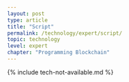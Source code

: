 ```yaml
---
layout: post
type: article
title: "Script"
permalink: /technology/expert/script/
topic: technology
level: expert
chapter: "Programming Blockchain"
---
```


{% include tech-not-available.md %}
